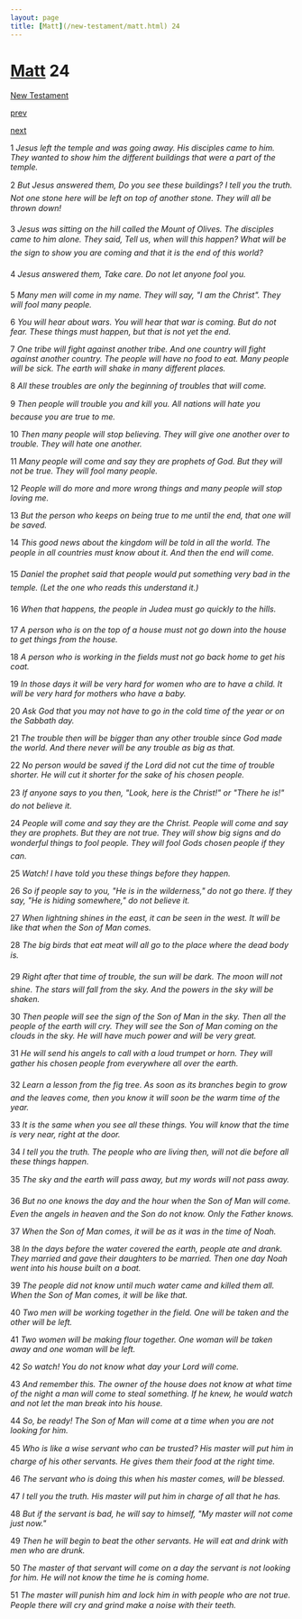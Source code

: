 ```yaml
---
layout: page
title: [Matt](/new-testament/matt.html) 24
---
```


# [Matt](/new-testament/matt.html) 24

[New Testament](/new-testament.html)


[prev](/new-testament/matt/matt-23.html)


[next](/new-testament/matt/matt-25.html)

1 _Jesus left the temple and was going away. His disciples came to him. They wanted to show him the different buildings that were a part of the temple._

2 _But Jesus answered them, Do you see these buildings? I tell you the truth. Not one stone here will be left on top of another stone. They will all be thrown down!_

3 _Jesus was sitting on the hill called the Mount of Olives. The disciples came to him alone.  They said, Tell us, when will this happen? What will be the sign to show you are coming and that it is the end of this world?_

4 _Jesus answered them, Take care. Do not let anyone fool you._

5 _Many men will come in my name. They will say, "I am the Christ". They will fool many people._

6 _You will hear about wars. You will hear that war is coming. But do not fear. These things must happen, but that is not yet the end._

7 _One tribe will fight against another tribe. And one country will fight against another country. The people will have no food to eat. Many people will be sick. The earth will shake in many different places._

8 _All these troubles are only the beginning of troubles that will come._

9 _Then people will trouble you and kill you. All nations will hate you because you are true to me._

10 _Then many people will stop believing. They will give one another over to trouble. They will hate one another._

11 _Many people will come and say they are prophets of God. But they will not be true. They will fool many people._

12 _People will do more and more wrong things and many people will stop loving me._

13 _But the person who keeps on being true to me until the end, that one will be saved._

14 _This good news about the kingdom will be told in all the world. The people in all countries must know about it. And then the end will come._

15 _Daniel the prophet said that people would put something very bad in the temple. (Let the one who reads this understand it.)_

16 _When that happens, the people in Judea must go quickly to the hills._

17 _A person who is on the top of a house must not go down into the house to get things from the house._

18 _A person who is working in the fields must not go back home to get his coat._

19 _In those days it will be very hard for women who are to have a child. It will be very hard for mothers who have a baby._

20 _Ask God that you may not have to go in the cold time of the year or on the Sabbath day._

21 _The trouble then will be bigger than any other trouble since God made the world. And there never will be any trouble as big as that._

22 _No person would be saved if the Lord did not cut the time of trouble shorter. He will cut it shorter for the sake of his chosen people._

23 _If anyone says to you then, "Look, here is the Christ!" or "There he is!" do not believe it._

24 _People will come and say they are the Christ. People will come and say they are prophets. But they are not true. They will show big signs and do wonderful things to fool people. They will fool Gods chosen people if they can._

25 _Watch! I have told you these things before they happen._

26 _So if people say to you, "He is in the wilderness," do not go there. If they say, "He is hiding somewhere," do not believe it._

27 _When lightning shines in the east, it can be seen in the west. It will be like that when the Son of Man comes._

28 _The big birds that eat meat will all go to the place where the dead body is._

29 _Right after that time of trouble, the sun will be dark. The moon will not shine. The stars will fall from the sky. And the powers in the sky will be shaken._

30 _Then people will see the sign of the Son of Man in the sky. Then all the people of the earth will cry. They will see the Son of Man coming on the clouds in the sky. He will have much power and will be very great._

31 _He will send his angels to call with a loud trumpet or horn. They will gather his chosen people from everywhere all over the earth._

32 _Learn a lesson from the fig tree. As soon as its branches begin to grow and the leaves come, then you know it will soon be the warm time of the year._

33 _It is the same when you see all these things. You will know that the time is very near,  right at the door._

34 _I tell you the truth. The people who are living then, will not die before all these things happen._

35 _The sky and the earth will pass away, but my words will not pass away._

36 _But no one knows the day and the hour when the Son of Man will come. Even the angels in heaven and the Son do not know. Only the Father knows._

37 _When the Son of Man comes, it will be as it was in the time of Noah._

38 _In the days before the water covered the earth, people ate and drank. They married and gave their daughters to be married. Then one day Noah went into his house built on a boat._

39 _The people did not know until much water came and killed them all. When the Son of Man comes, it will be like that._

40 _Two men will be working together in the field. One will be taken and the other will be left._

41 _Two women will be making flour together. One woman will be taken away and one woman will be left._

42 _So watch! You do not know what day your Lord will come._

43 _And remember this. The owner of the house does not know at what time of the night a man will come to steal something. If he knew, he would watch and not let the man break into his house._

44 _So, be ready! The Son of Man will come at a time when you are not looking for him._

45 _Who is like a wise servant who can be trusted? His master will put him in charge of his other servants. He gives them their food at the right time._

46 _The servant who is doing this when his master comes, will be blessed._

47 _I tell you the truth. His master will put him in charge of all that he has._

48 _But if the servant is bad, he will say to himself, "My master will not come just now."_

49 _Then he will begin to beat the other servants. He will eat and drink with men who are drunk._

50 _The master of that servant will come on a day the servant is not looking for him. He will not know the time he is coming home._

51 _The master will punish him and lock him in with people who are not true. People there will cry and grind make a noise with their teeth._

